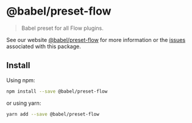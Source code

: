 # @babel/preset-flow

> Babel preset for all Flow plugins.

See our website [@babel/preset-flow](https://new.babeljs.io/docs/en/next/babel-preset-flow.html) for more information or the [issues](https://github.com/babel/babel/issues?utf8=%E2%9C%93&q=is%3Aissue+label%3A%22area%3A%20flow%22) associated with this package.

## Install

Using npm:

```sh
npm install --save @babel/preset-flow
```

or using yarn:

```sh
yarn add --save @babel/preset-flow
```
